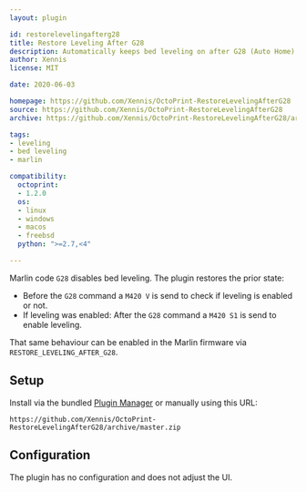 ```yaml
---
layout: plugin

id: restorelevelingafterg28
title: Restore Leveling After G28
description: Automatically keeps bed leveling on after G28 (Auto Home).
author: Xennis
license: MIT

date: 2020-06-03

homepage: https://github.com/Xennis/OctoPrint-RestoreLevelingAfterG28
source: https://github.com/Xennis/OctoPrint-RestoreLevelingAfterG28
archive: https://github.com/Xennis/OctoPrint-RestoreLevelingAfterG28/archive/master.zip

tags:
- leveling
- bed leveling
- marlin

compatibility:
  octoprint:
  - 1.2.0
  os:
  - linux
  - windows
  - macos
  - freebsd
  python: ">=2.7,<4"

---
```


Marlin code `G28` disables bed leveling. The plugin restores the prior state:

* Before the `G28` command a `M420 V` is send to check if leveling is enabled or not.
* If leveling was enabled: After the `G28` command a `M420 S1` is send to enable leveling.

That same behaviour can be enabled in the Marlin firmware via `RESTORE_LEVELING_AFTER_G28`.

## Setup

Install via the bundled [Plugin Manager](https://docs.octoprint.org/en/master/bundledplugins/pluginmanager.html)
or manually using this URL:

```
https://github.com/Xennis/OctoPrint-RestoreLevelingAfterG28/archive/master.zip
```

## Configuration

The plugin has no configuration and does not adjust the UI.
